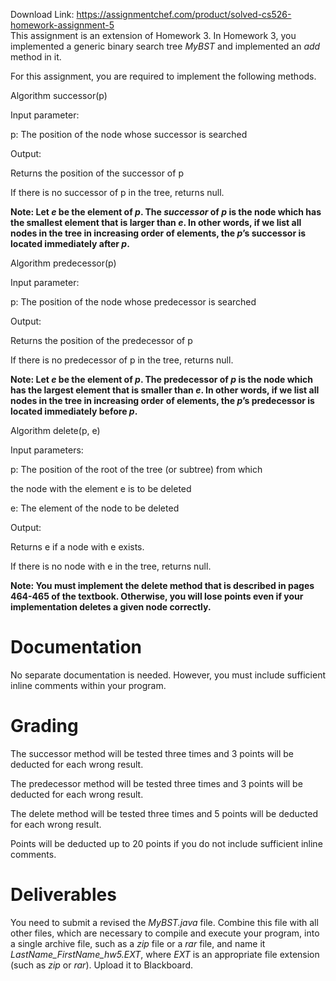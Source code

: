 Download Link: https://assignmentchef.com/product/solved-cs526-homework-assignment-5
<br>
This assignment is an extension of Homework 3. In Homework 3, you implemented a generic binary search tree <em>MyBST</em> and implemented an <em>add</em> method in it.




For this assignment, you are required to implement the following methods.




Algorithm successor(p)

Input parameter:

p: The position of the node whose successor is searched

Output:

Returns the position of the successor of p

If there is no successor of p in the tree, returns null.




<strong>Note: Let <em>e</em> be the element of <em>p</em>. The <em>successor</em> of <em>p</em> is the node which has the smallest element that is larger than <em>e</em>. In other words, if we list all nodes in the tree in increasing order of elements, the <em>p</em>’s successor is located immediately after <em>p</em>.</strong>




Algorithm predecessor(p)

Input parameter:

p: The position of the node whose predecessor is searched

Output:

Returns the position of the predecessor of p

If there is no predecessor of p in the tree, returns null.




<strong>Note: Let <em>e</em> be the element of <em>p</em>. The predecessor of <em>p</em> is the node which has the largest element that is smaller than <em>e</em>. In other words, if we list all nodes in the tree in increasing order of elements, the <em>p</em>’s predecessor is located immediately before <em>p</em>. </strong>




Algorithm delete(p, e)

Input parameters:

p: The position of the root of the tree (or subtree) from which

the node with the element e is to be deleted

e: The element of the node to be deleted

Output:

Returns e if a node with e exists.

If there is no node with e in the tree, returns null.




<strong>Note: You must implement the delete method that is described in pages 464-465 of the textbook. Otherwise, you will lose points even if your implementation deletes a given node correctly. </strong>




<h1>Documentation</h1>




No separate documentation is needed. However, you must include sufficient inline comments within your program.




<h1>Grading</h1>




The successor method will be tested three times and 3 points will be deducted for each wrong result.




The predecessor method will be tested three times and 3 points will be deducted for each wrong result.




The delete method will be tested three times and 5 points will be deducted for each wrong result.




Points will be deducted up to 20 points if you do not include sufficient inline comments.




<h1>Deliverables</h1>




You need to submit a revised the <em>MyBST.java</em> file. Combine this file with all other files, which are necessary to compile and execute your program, into a single archive file, such as a <em>zip</em> file or a <em>rar</em> file, and name it <em>LastName_FirstName_hw5.EXT</em>, where <em>EXT</em> is an appropriate file extension (such as <em>zip</em> or <em>rar</em>). Upload it to Blackboard.